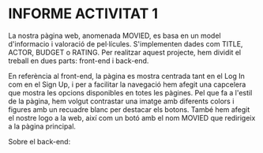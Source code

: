 # INFORME ACTIVITAT 1

La nostra pàgina web, anomenada MOVIED, es basa en un model d'informacio i valoració de pel·lícules. S'implementen dades com TITLE, ACTOR, BUDGET o RATING. Per realitzar aquest projecte, hem dividit el treball en dues parts: front-end i back-end.

En referència al front-end, la pàgina es mostra centrada tant en el Log In com en el Sign Up, i per a facilitar la navegació hem afegit una capcelera que mostra les opcions disponibles en totes les pàgines. Pel que fa a l'estil de la pàgina, hem volgut contrastar una imatge amb diferents colors i figures amb un recuadre blanc per destacar els botons. També hem afegit el nostre logo a la web, així com un botó amb el nom MOVIED que redirigeix a la pàgina principal.

Sobre el back-end:
